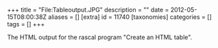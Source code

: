 +++
title = "File:Tableoutput.JPG"
description = ""
date = 2012-05-15T08:00:38Z
aliases = []
[extra]
id = 11740
[taxonomies]
categories = []
tags = []
+++

The HTML output for the rascal program  "Create an HTML table".
